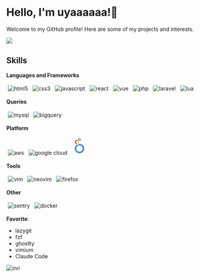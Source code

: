 # Hello, I'm uyaaaaaa!👋

Welcome to my GitHub profile! Here are some of my projects and interests.

<img src="https://readme-typing-svg.herokuapp.com?font=Fira+Code&color=00FFFF&size=25&center=true&vCenter=true&width=600&height=100&lines=Backend+Developer;Vim+Beginner" />

## Skills

**Languages and Frameworks**

<p>
    <img src="https://cdn.jsdelivr.net/gh/devicons/devicon@latest/icons/html5/html5-original-wordmark.svg" height="40" style="vertical-align:down; margin:4px" alt="html5" />
    <img src="https://cdn.jsdelivr.net/gh/devicons/devicon@latest/icons/css3/css3-original-wordmark.svg" height="40" style="vertical-align:down; margin:4px" alt="css3" />
    <img src="https://cdn.jsdelivr.net/gh/devicons/devicon@latest/icons/javascript/javascript-original.svg" height="40" style="vertical-align:down; margin:4px" alt="javascript" />
    <img src="https://cdn.jsdelivr.net/gh/devicons/devicon@latest/icons/react/react-original-wordmark.svg" height="40" style="vertical-align:down; margin:4px" alt="react" />
    <img src="https://cdn.jsdelivr.net/gh/devicons/devicon@latest/icons/vuejs/vuejs-original-wordmark.svg" height="40" style="vertical-align:down; margin:4px" alt="vue" />
    <img src="https://cdn.jsdelivr.net/gh/devicons/devicon@latest/icons/php/php-original.svg" height="40" style="vertical-align:down; margin:4px" alt="php" />
    <img src="https://cdn.jsdelivr.net/gh/devicons/devicon@latest/icons/laravel/laravel-original-wordmark.svg" height="40" style="vertical-align:down; margin:4px" alt="laravel" />
    <img src="https://cdn.jsdelivr.net/gh/devicons/devicon@latest/icons/lua/lua-original.svg" height="40" style="vertical-align:down; margin:4px" alt="lua" />
</p>

**Queries**

<p>
    <img src="https://cdn.jsdelivr.net/gh/devicons/devicon@latest/icons/mysql/mysql-original-wordmark.svg" height="40" style="vertical-align:down; margin:4px" alt="mysql" />
    <img src="https://www.vectorlogo.zone/logos/google_bigquery/google_bigquery-ar21.svg" height="40" style="vertical-align:down; margin:4px" alt="bigquery" />
</p>

**Platform**

<p>
    <img src="https://cdn.jsdelivr.net/gh/devicons/devicon@latest/icons/amazonwebservices/amazonwebservices-original-wordmark.svg" height="40" style="vertical-align:down; margin:4px" alt="aws" />
    <img src="https://cdn.jsdelivr.net/gh/devicons/devicon@latest/icons/googlecloud/googlecloud-original.svg" height="40" style="vertical-align:down; margin:4px" alt="google cloud" />
    <img src="https://raw.githubusercontent.com/uyaaaaaa/uyaaaaaa/main/img/looker-icon-svgrepo-com.svg" height="40" style="vertical-align:down; margin:4px" alt="google cloud" />
</p>

**Tools**

<p>
    <img src="https://cdn.jsdelivr.net/gh/devicons/devicon@latest/icons/vim/vim-original.svg" height="40" style="vertical-align:down; margin:4px" alt="vim" />
    <img src="https://cdn.jsdelivr.net/gh/devicons/devicon@latest/icons/neovim/neovim-original-wordmark.svg" height="40" style="vertical-align:down; margin:4px" alt="neovim" />
    <img src="https://cdn.jsdelivr.net/gh/devicons/devicon@latest/icons/firefox/firefox-original-wordmark.svg" height="40" style="vertical-align:down; margin:4px" alt="firefox" />
</p>

**Other**

<p>
    <img src="https://cdn.jsdelivr.net/gh/devicons/devicon@latest/icons/sentry/sentry-original-wordmark.svg" height="40" style="vertical-align:down; margin:4px" alt="sentry" />
    <img src="https://cdn.jsdelivr.net/gh/devicons/devicon@latest/icons/docker/docker-plain-wordmark.svg" height="40" style="vertical-align:down; margin:4px" alt="docker" />
</p>

**Favorite**: 
- lazygit
- fzf
- ghostty
- vimium
- Claude Code

<img src="https://github-readme-stats.vercel.app/api/top-langs?username=uyaaaaaa&show_icons=true&locale=en&layout=compact&theme=chartreuse-dark" alt="ovi" /></p>


